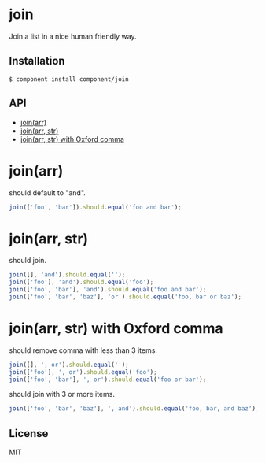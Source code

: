 
# join

  Join a list in a nice human friendly way.

## Installation

    $ component install component/join

## API

   - [join(arr)](#joinarr)
   - [join(arr, str)](#joinarr-str)
   - [join(arr, str) with Oxford comma](#joinarr-str-with-oxford-comma)
<a name=""></a>

<a name="joinarr"></a>
# join(arr)
should default to "and".

```js
join(['foo', 'bar']).should.equal('foo and bar');
```

<a name="joinarr-str"></a>
# join(arr, str)
should join.

```js
join([], 'and').should.equal('');
join(['foo'], 'and').should.equal('foo');
join(['foo', 'bar'], 'and').should.equal('foo and bar');
join(['foo', 'bar', 'baz'], 'or').should.equal('foo, bar or baz');
```

<a name="joinarr-str-with-oxford-comma"></a>
# join(arr, str) with Oxford comma
should remove comma with less than 3 items.

```js
join([], ', or').should.equal('');
join(['foo'], ', or').should.equal('foo');
join(['foo', 'bar'], ', or').should.equal('foo or bar');
```

should join with 3 or more items.

```js
join(['foo', 'bar', 'baz'], ', and').should.equal('foo, bar, and baz');
```

## License

  MIT
